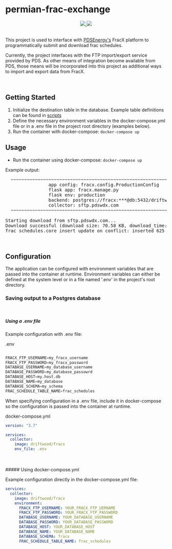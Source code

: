 # permian-frac-exchange

<div style="text-align:center;">
  <table >
    <tr>
      <a href="https://codecov.io/gh/la-mar/permian-frac-exchange">
        <img src="https://codecov.io/gh/la-mar/permian-frac-exchange/branch/master/graph/badge.svg" />
      </a>
      <a href="(https://circleci.com/gh/la-mar/permian-frac-exchange">
        <img src="https://circleci.com/gh/la-mar/permian-frac-exchange.svg?style=svg" />
      </a>
    </tr>
  </table>
</div>

This project is used to interface with [PDSEnergy's](https://pdsenergy.com/frac-interference-exchange/) FracX platform to programmatically submit and download frac schedules.

Currently, the project interfaces with the FTP import/export service provided by PDS. As other means of integration become available from PDS, those means will be incorporated into this project as additional ways to import and export data from FracX.

<br/>

## Getting Started

1. Initialize the destination table in the database. Example table definitions can be found in [scripts](scripts/)
2. Define the necessary environment variables in the docker-compose.yml file or in a .env file in the project root directory (examples below).
3. Run the container with docker-compose: `docker-compose up`
   <br/>

## Usage

- Run the container using docker-compose: `docker-compose up`

Example output:

<pre>
  ~~~~~~~~~~~~~~~~~~~~~~~~~~~~~~~~~~~~~~~~~~~~~~~~~~~~~~~~~~~~~~~~~~~~~~~~~~~
                app config: fracx.config.ProductionConfig
                flask app: fracx.manage.py
                flask env: production
                backend: postgres://fracx:***@db:5432/driftwood
                collector: sftp.pdswdx.com
  ~~~~~~~~~~~~~~~~~~~~~~~~~~~~~~~~~~~~~~~~~~~~~~~~~~~~~~~~~~~~~~~~~~~~~~~~~~~

Starting download from sftp.pdswdx.com...
Download successful (download size: 70.58 KB, download_time: 0.0s)
frac_schedules.core_insert_update_on_conflict: inserted 625 records (1.28s)
</pre>
<br/>

## Configuration

The application can be configured with environment variables that are passed into the container at runtime. Environment variables can either be defined at the system level or in a file named '.env' in the project's root directory.
<br/>

### Saving output to a Postgres database

<br/>

##### Using a .env file

Example configuration with .env file:

.env

```python

FRACX_FTP_USERNAME=my_fracx_username
FRACX_FTP_PASSWORD=my_fracx_password
DATABASE_USERNAME=my_database_username
DATABASE_PASSWORD=my_database_passowrd
DATABASE_HOST=my.host.db
DATABASE_NAME=my_database
DATABASE_SCHEMA=my_schema
FRAC_SCHEDULE_TABLE_NAME=frac_schedules

```

When specifying configuration in a .env file, include it in docker-compose so the configuration is passed into the container at runtime.

docker-compose.yml

```yaml
version: "3.7"

services:
  collector:
    image: driftwood/fracx
    env_file: .env
```

<br/>
<br/>
##### Using docker-compose.yml

Example configuration directly in the docker-compose.yml file:

```yaml
services:
  collector:
    image: driftwood/fracx
    environment:
      FRACX_FTP_USERNAME: YOUR_FRACX_FTP_UERNAME
      FRACX_FTP_PASSWORD: YOUR_FRACX_FTP_PASSWORD
      DATABASE_USERNAME: YOUR_DATABASE_USERNAME
      DATABASE_PASSWORD: YOUR_DATABASE_PASSWORD
      DATABASE_HOST: YOUR_DATABASE_HOST
      DATABASE_NAME: YOUR_DATABASE_NAME
      DATABASE_SCHEMA: fracx
      FRAC_SCHEDULE_TABLE_NAME: frac_schedules
```
